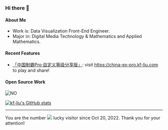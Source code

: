 ### Hi there 👋

<!--
**kf-liu/kf-liu** is a ✨ _special_ ✨ repository because its `README.md` (this file) appears on your GitHub profile.

Here are some ideas to get you started:

- 🔭 I’m currently working on ...
- 🌱 I’m currently learning ...
- 👯 I’m looking to collaborate on ...
- 🤔 I’m looking for help with ...
- 💬 Ask me about ...
- 📫 How to reach me: ...
- 😄 Pronouns: ...
- ⚡ Fun fact: ...
-->

#### About Me
- Work is: Data Visualization Front-End Engineer.
- Major in: Digital Media Technology & Mathematics and Applied Mathematics.

#### Recent Features
- [「中国制霸Pro·自定义等级分享版」](https://github.com/kf-liu/china-ex-pro): visit https://china-ex-pro.kf-liu.com to play and share!

#### Open Source Work
<img src="https://gpvc.arturio.dev/kf-liu" alt="NO"/>

[![kf-liu's GitHub stats](https://github-readme-stats.vercel.app/api?username=kf-liu&show_icons=true&icon_color=586069&text_color=586069&bg_color=fff&line_height=30&hide_title=true&title_color=0366d6)](https://github.com/anuraghazra/github-readme-stats)

---

You are the number <img src="https://profile-counter.glitch.me/kf-liu/count.svg" /> lucky visitor since Oct 20, 2022. Thank you for your attention!
